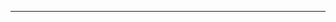 <!--
CO_OP_TRANSLATOR_METADATA:
{
  "original_hash": "661bbc8e2592ebbb96aa84b1462f5755",
  "translation_date": "2025-08-28T20:17:21+00:00",
  "source_file": "03-CoreGenerativeAITechniques/README.md",
  "language_code": "pt"
}
-->


---


